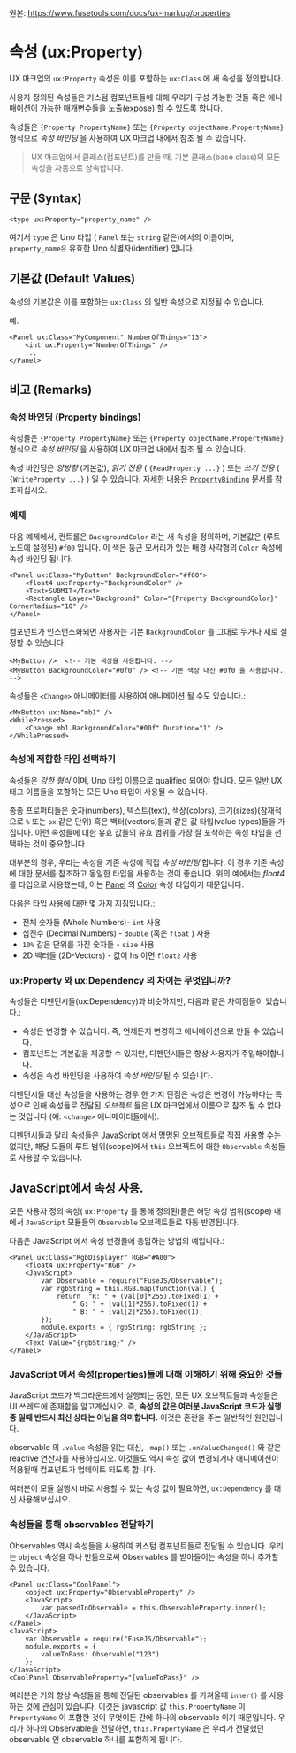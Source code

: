 원본: https://www.fusetools.com/docs/ux-markup/properties

# 속성 (ux:Property) #

UX 마크업의 `ux:Property` 속성은 이를 포함하는 `ux:Class` 에 새 속성을 정의합니다.

사용자 정의된 속성들은 커스텀 컴포넌트들에 대해 우리가 구성 가능한 것들 혹은 애니매이션이 가능한 매개변수들을 노출(expose) 할 수 있도록 합니다.

속성들은 `{Property PropertyName}` 또는 `{Property objectName.PropertyName}` 형식으로 *속성 바인딩* 을 사용하여 UX 마크업 내에서 참조 될 수 있습니다.

> UX 마크업에서 클래스(컴포넌트)를 만들 때, 기본 클래스(base class)의 모든 속성을 자동으로 상속합니다.

## 구문 (Syntax) ##

```
<type ux:Property="property_name" />
```

여기서 `type` 은 Uno 타입 ( `Panel` 또는 `string` 같은)에서의 이름이며, `property_name은` 유효한 Uno 식별자(identifier) 입니다.

## 기본값 (Default Values) ##

속성의 기본값은 이를 포함하는 `ux:Class` 의 일반 속성으로 지정될 수 있습니다.

예:

```
<Panel ux:Class="MyComponent" NumberOfThings="13">
    <int ux:Property="NumberOfThings" />
    ...
</Panel>
```

## 비고 (Remarks) ##

### 속성 바인딩 (Property bindings) ###

속성들은 `{Property PropertyName}` 또는 `{Property objectName.PropertyName}` 형식으로 *속성 바인딩* 을 사용하여 UX 마크업 내에서 참조 될 수 있습니다.

속성 바인딩은 *양방향* (기본값), *읽기 전용* ( `{ReadProperty ...}` ) 또는 *쓰기 전용* ( `{WriteProperty ...}` ) 일 수 있습니다. 자세한 내용은 [`PropertyBinding`](https://www.fusetools.com/docs/fuse/controls/propertybinding_1) 문서를 참조하십시오.

### 예제 ###

다음 예제에서, 컨트롤은 `BackgroundColor` 라는 새 속성을 정의하며, 기본값은 (루트 노드에 설정된) `#f00` 입니다. 이 색은 둥근 모서리가 있는 배경 사각형의 `Color` 속성에 속성 바인딩 됩니다.

```
<Panel ux:Class="MyButton" BackgroundColor="#f00">
    <float4 ux:Property="BackgroundColor" />
    <Text>SUBMIT</Text>
    <Rectangle Layer="Background" Color="{Property BackgroundColor}" CornerRadius="10" />
</Panel>
```

컴포넌트가 인스턴스화되면 사용자는 기본 `BackgroundColor` 를 그대로 두거나 새로 설정할 수 있습니다.

```
<MyButton />  <!-- 기본 색상을 사용합니다. -->
<MyButton BackgroundColor="#0f0" /> <!-- 기본 색상 대신 #0f0 을 사용합니다. -->
```

속성들은 `<Change>` 애니메이터를 사용하여 애니메이션 될 수도 있습니다.:

```
<MyButton ux:Name="mb1" />
<WhilePressed>
    <Change mb1.BackgroundColor="#00f" Duration="1" />
</WhilePressed>
```

### 속성에 적합한 타입 선택하기 ###

속성들은 *강한 형식* 이며, Uno 타입 이름으로 qualified 되어야 합니다. 모든 일반 UX 태그 이름들을 포함하는 모든 Uno 타입이 사용될 수 있습니다.

종종 프로퍼티들은 숫자(numbers), 텍스트(text), 색상(colors), 크기(sizes)(잠재적으로 `%` 또는 `px` 같은 단위) 혹은 백터(vectors)들과 같은 값 타입(value types)들을 가집니다. 이런 속성들에 대한 유효 값들의 유효 범위를 가장 잘 포착하는 속성 타입을 선택하는 것이 중요합니다.

대부분의 경우, 우리는 속성을 기존 속성에 직접 *속성 바인딩* 합니다. 이 경우 기존 속성에 대한 문서를 참조하고 동일한 타입을 사용하는 것이 좋습니다. 위의 예에서는 *float4* 를 타입으로 사용했는데, 이는 [Panel](https://www.fusetools.com/docs/fuse/controls/panel) 의 [Color](https://www.fusetools.com/docs/uno/color) 속성 타입이기 때문입니다.

다음은 타입 사용에 대한 몇 가지 지침입니다.:

- 전체 숫자들 (Whole Numbers)- `int` 사용
- 십진수 (Decimal Numbers) - `double` (혹은 `float` ) 사용
- `10%` 같은 단위를 가진 숫자들 - `size` 사용
- 2D 벡터들 (2D-Vectors) - 값이 hs 이면 `float2` 사용

### ux:Property 와 ux:Dependency 의 차이는 무엇입니까? ###

속성들은 디펜던시들(ux:Dependency)과 비슷하지만, 다음과 같은 차이점들이 있습니다.:

- 속성은 변경할 수 있습니다. 즉, 언제든지 변경하고 애니메이션으로 만들 수 있습니다.
- 컴포넌트는 기본값을 제공할 수 있지만, 디펜던시들은 항상 사용자가 주입해야합니다.
- 속성은 속성 바인딩을 사용하여 *속성 바인딩* 될 수 있습니다.

디펜던시들 대신 속성들을 사용하는 경우 한 가지 단점은 속성은 변경이 가능하다는 특성으로 인해 속성들로 전달된 *오브젝트* 들은 UX 마크업에서 이름으로 참조 될 수 없다는 것입니다 (예: `<change>` 애니메이터들에서).

디펜던시들과 달리 속성들은 JavaScript 에서 명명된 오브젝트들로 직접 사용할 수는 없지만, 해당 모듈의 루트 범위(scope)에서 `this` 오브젝트에 대한 `Observable` 속성들로 사용할 수 있습니다.

## JavaScript에서 속성 사용. ##

모든 사용자 정의 속성( `ux:Property` 를 통해 정의된)들은 해당 속성 범위(scope) 내에서 `JavaScript` 모듈들의 `Observable` 오브젝트들로 자동 반영됩니다.

다음은 JavaScript 에서 속성 변경들에 응답하는 방법의 예입니다.:

```
<Panel ux:Class="RgbDisplayer" RGB="#A00">
    <float4 ux:Property="RGB" />
    <JavaScript>
        var Observable = require("FuseJS/Observable");
        var rgbString = this.RGB.map(function(val) {
            return  "R: " + (val[0]*255).toFixed(1) + 
                " G: " + (val[1]*255).toFixed(1) + 
                " B: " + (val[2]*255).toFixed(1);
        });
        module.exports = { rgbString: rgbString };
    </JavaScript>
    <Text Value="{rgbString}" />
</Panel>
```

### JavaScript 에서 속성(properties)들에 대해 이해하기 위해 중요한 것들 ###

JavaScript 코드가 백그라운드에서 실행되는 동안, 모든 UX 오브젝트들과 속성들은 UI 쓰레드에 존재함을 알고계십시오. 즉, **속성의 값은 여러분 JavaScript 코드가 실행중 일때 반드시 최신 상태는 아님을 의미합니다.** 이것은 혼란을 주는 일반적인 원인입니다.

observable 의 `.value` 속성을 읽는 대신, `.map()` 또는 `.onValueChanged()` 와 같은 reactive 연산자를 사용하십시오. 이것들도 역시 속성 값이 변경되거나 애니메이션이 적용될때 컴포넌트가 업데이트 되도록 합니다.

여러분이 모듈 실행시 바로 사용할 수 있는 속성 값이 필요하면, `ux:Dependency` 를 대신 사용해보십시오.

### 속성들을 통해 observables 전달하기 ###

Observables 역시 속성들을 사용하여 커스텀 컴포넌트들로 전달될 수 있습니다. 우리는 `object` 속성을 하나 만듦으로써 Observables 를 받아들이는 속성을 하나 추가할 수 있습니다.

```
<Panel ux:Class="CoolPanel">
    <object ux:Property="ObservableProperty" />
    <JavaScript>
        var passedInObservable = this.ObservableProperty.inner();
    </JavaScript>
</Panel>
<JavaScript>
    var Observable = require("FuseJS/Observable");
    module.exports = {
        valueToPass: Observable("123")
    };
</JavaScript>
<CoolPanel ObservableProperty="{valueToPass}" />
```

여러분은 거의 항상 속성들을 통해 전달된 observables 를 가져올때 `inner()` 를 사용하는 것에 관심이 있습니다. 이것은 javascript 값 `this.PropertyName` 이 `PropertyName` 이 포함한 것이 무엇이든 간에 하나의 observable 이기 때문입니다. 우리가 하나의 Observable을 전달하면, `this.PropertyName` 은 우리가 전달했던 observable 인 observable 하나를 포함하게 됩니다.
